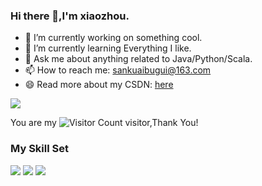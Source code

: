 ### Hi there 👋,I'm xiaozhou.

- 🔭 I’m currently working on something cool.
- 🌱 I’m currently learning Everything I like.
- 💬 Ask me about anything related to Java/Python/Scala.
- 📫 How to reach me: sankuaibugui@163.com
- 😄 Read more about my CSDN: [here](https://blog.csdn.net/qq_57629629?type=blog)

![](https://github-readme-stats.vercel.app/api?username=zhouyanye&show_icons=true&theme=transparent)

You are my ![Visitor Count](https://profile-counter.glitch.me/zhouyanye/count.svg) visitor,Thank You!
### My Skill Set

![](https://img.shields.io/badge/Java-ED8B00?style=for-the-badge&logo=openjdk&logoColor=white)
![](https://img.shields.io/badge/Python-3776AB?style=for-the-badge&logo=python&logoColor=white)
![](https://img.shields.io/badge/Scala-3776AB?style=for-the-badge&logo=scala&logoColor=white)



